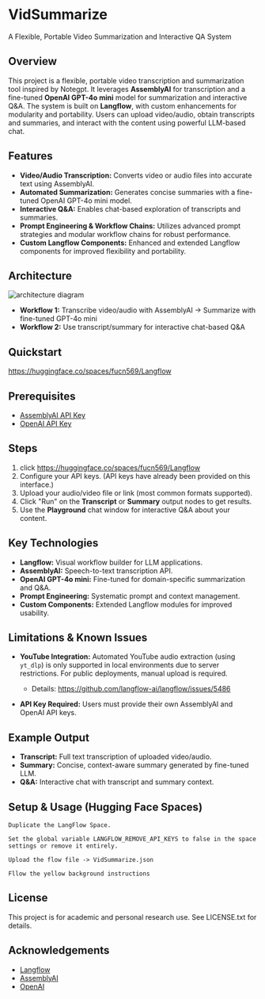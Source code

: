 # VidSummarize

A Flexible, Portable Video Summarization and Interactive QA System

## Overview

This project is a flexible, portable video transcription and summarization tool inspired by Notegpt. It leverages **AssemblyAI** for transcription and a fine-tuned **OpenAI GPT-4o mini** model for summarization and interactive Q&A. The system is built on **Langflow**, with custom enhancements for modularity and portability. Users can upload video/audio, obtain transcripts and summaries, and interact with the content using powerful LLM-based chat.

## Features

- **Video/Audio Transcription:**
  Converts video or audio files into accurate text using AssemblyAI.
- **Automated Summarization:**
  Generates concise summaries with a fine-tuned OpenAI GPT-4o mini model.
- **Interactive Q&A:**
  Enables chat-based exploration of transcripts and summaries.
- **Prompt Engineering & Workflow Chains:**
  Utilizes advanced prompt strategies and modular workflow chains for robust performance.
- **Custom Langflow Components:**
  Enhanced and extended Langflow components for improved flexibility and portability.

## Architecture

![architecture diagram](https://s2.loli.net/2025/04/21/mTbV7ilDRE1fNUk.png)

- **Workflow 1:**
  Transcribe video/audio with AssemblyAI → Summarize with fine-tuned GPT-4o mini
- **Workflow 2:**
  Use transcript/summary for interactive chat-based Q&A

## Quickstart

https://huggingface.co/spaces/fucn569/Langflow

## Prerequisites

- [AssemblyAI API Key](https://www.assemblyai.com/)
- [OpenAI API Key](https://platform.openai.com/)

## Steps

1. click https://huggingface.co/spaces/fucn569/Langflow
2. Configure your API keys. (API keys have already been provided on this interface.)
3. Upload your audio/video file or link (most common formats supported).
4. Click "Run" on the **Transcript** or **Summary** output nodes to get results.
5. Use the **Playground** chat window for interactive Q&A about your content.

## Key Technologies

- **Langflow:** Visual workflow builder for LLM applications.
- **AssemblyAI:** Speech-to-text transcription API.
- **OpenAI GPT-4o mini:** Fine-tuned for domain-specific summarization and Q&A.
- **Prompt Engineering:** Systematic prompt and context management.
- **Custom Components:** Extended Langflow modules for improved usability.

## Limitations & Known Issues

- **YouTube Integration:**
  Automated YouTube audio extraction (using `yt_dlp`) is only supported in local environments due to server restrictions. For public deployments, manual upload is required.
  - Details: https://github.com/langflow-ai/langflow/issues/5486
  
- **API Key Required:**
  Users must provide their own AssemblyAI and OpenAI API keys.

## Example Output

- **Transcript:**
  Full text transcription of uploaded video/audio.
- **Summary:**
  Concise, context-aware summary generated by fine-tuned LLM.
- **Q&A:**
  Interactive chat with transcript and summary context.

## Setup & Usage (Hugging Face Spaces)

```text
Duplicate the LangFlow Space.

Set the global variable LANGFLOW_REMOVE_API_KEYS to false in the space settings or remove it entirely.

Upload the flow file -> VidSummarize.json

Fllow the yellow background instructions
```

## License

This project is for academic and personal research use. See LICENSE.txt for details.

## Acknowledgements

- [Langflow](https://github.com/langflow-ai/langflow)
- [AssemblyAI](https://www.assemblyai.com/)
- [OpenAI](https://platform.openai.com/)
